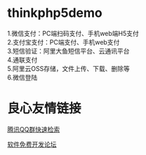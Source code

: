 ﻿# thinkphp5demo
1.微信支付：PC端扫码支付、手机web端H5支付\
2.支付宝支付：PC端支付、手机web支付\
3.短信验证：阿里大鱼短信平台、云通讯平台\
4.通联支付\
5.阿里云OSS存储，文件上传、下载、删除等\
6.微信登陆

 # 良心友情链接

[腾讯QQ群快速检索](http://u.720life.cn/s/8cf73f7c)

[软件免费开发论坛](http://u.720life.cn/s/bbb01dc0)